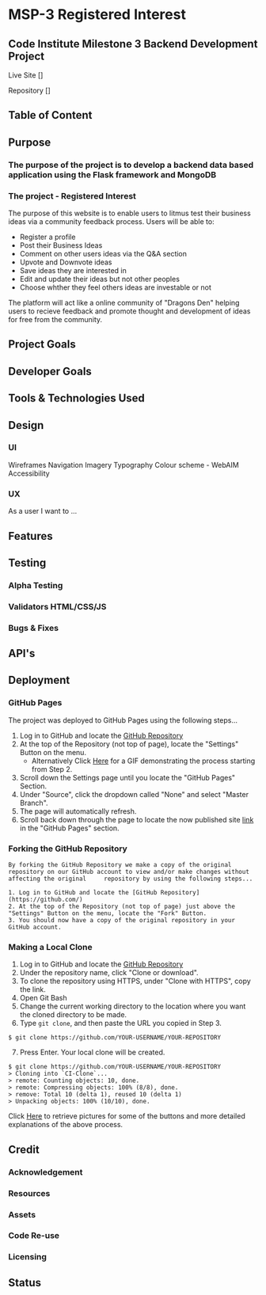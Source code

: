 # MSP-3 Registered Interest

## Code Institute Milestone 3 Backend Development Project

Live Site []

Repository []

## Table of Content

## Purpose
### The purpose of the project is to develop a backend data based application using the Flask framework and MongoDB
### The project - Registered Interest
The purpose of this website is to enable users to litmus test their business ideas via a community feedback process.
Users will be able to: 
- Register a profile
- Post their Business Ideas
- Comment on other users ideas via the Q&A section
- Upvote and Downvote ideas
- Save ideas they are interested in
- Edit and update their ideas but not other peoples
- Choose whther they feel others ideas are investable or not

The platform will act like a online community of "Dragons Den" helping users to recieve feedback and promote thought and development of ideas for free from the community.

## Project Goals

## Developer Goals

## Tools & Technologies Used

## Design

### UI
Wireframes
Navigation
Imagery
Typography
Colour scheme - WebAIM Accessibility

### UX
As a user I want to ...

## Features

## Testing
### Alpha Testing
### Validators HTML/CSS/JS
### Bugs & Fixes

## API's

## Deployment
### GitHub Pages

The project was deployed to GitHub Pages using the following steps...

1. Log in to GitHub and locate the [GitHub Repository](https://github.com/)
2. At the top of the Repository (not top of page), locate the "Settings" Button on the menu.
   - Alternatively Click [Here](https://raw.githubusercontent.com/) for a GIF demonstrating the process starting from Step 2.
3. Scroll down the Settings page until you locate the "GitHub Pages" Section.
4. Under "Source", click the dropdown called "None" and select "Master Branch".
5. The page will automatically refresh.
6. Scroll back down through the page to locate the now published site [link](https://github.com) in the "GitHub Pages" section.

### Forking the GitHub Repository

    By forking the GitHub Repository we make a copy of the original repository on our GitHub account to view and/or make changes without affecting the original     repository by using the following steps...

    1. Log in to GitHub and locate the [GitHub Repository](https://github.com/)
    2. At the top of the Repository (not top of page) just above the "Settings" Button on the menu, locate the "Fork" Button.
    3. You should now have a copy of the original repository in your GitHub account.

### Making a Local Clone

1. Log in to GitHub and locate the [GitHub Repository](https://github.com/)
2. Under the repository name, click "Clone or download".
3. To clone the repository using HTTPS, under "Clone with HTTPS", copy the link.
4. Open Git Bash
5. Change the current working directory to the location where you want the cloned directory to be made.
6. Type `git clone`, and then paste the URL you copied in Step 3.

```
$ git clone https://github.com/YOUR-USERNAME/YOUR-REPOSITORY
```

7. Press Enter. Your local clone will be created.

```
$ git clone https://github.com/YOUR-USERNAME/YOUR-REPOSITORY
> Cloning into `CI-Clone`...
> remote: Counting objects: 10, done.
> remote: Compressing objects: 100% (8/8), done.
> remove: Total 10 (delta 1), reused 10 (delta 1)
> Unpacking objects: 100% (10/10), done.
```

Click [Here](https://help.github.com/en/github/creating-cloning-and-archiving-repositories/cloning-a-repository#cloning-a-repository-to-github-desktop) to retrieve pictures for some of the buttons and more detailed explanations of the above process.

## Credit
### Acknowledgement
### Resources
### Assets
### Code Re-use
### Licensing

## Status
